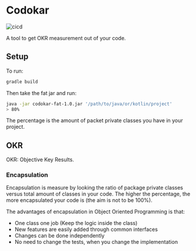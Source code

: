 # Codokar

![cicd](https://github.com/sylhare/codokar/workflows/Codokar%20CI%20CD/badge.svg)

A tool to get OKR measurement out of your code.

## Setup 

To run:

```bash
gradle build
```

Then take the fat jar and run:

```bash
java -jar codokar-fat-1.0.jar '/path/to/java/or/kotlin/project'
> 80%
```

The percentage is the amount of packet private classes you have in your project.

## OKR

OKR: Objective Key Results.

### Encapsulation

Encapsulation is measure by looking the ratio of package private classes versus total amount of classes in your code.
The higher the percentage, the more encapsulated your code is (the aim is not to be 100%).

The advantages of encapsulation in Object Oriented Programming is that:

- One class one job (Keep the logic inside the class)
- New features are easily added through common interfaces
- Changes can be done independently 
- No need to change the tests, when you change the implementation

